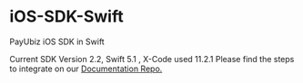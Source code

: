 # iOS-SDK-Swift
PayUbiz iOS SDK in Swift

Current SDK Version 2.2, Swift 5.1 , X-Code used 11.2.1
Please find the steps to integrate on our [Documentation Repo.](https://github.com/payu-intrepos/Documentations/wiki/New-Swift-SDK---Seamless)
